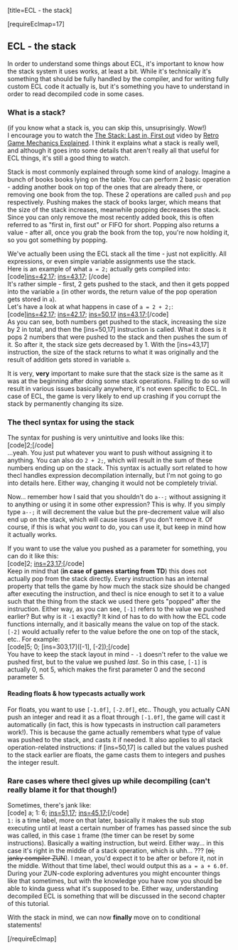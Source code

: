[title=ECL - the stack]

[requireEclmap=17]

## ECL - the stack
In order to understand some things about ECL, it's important to know how the stack system it uses works, at least a bit. While it's technically it's something that should be fully handled by the compiler, and for writing fully custom ECL code it actually is, but it's something you have to understand in order to read decompiled code in some cases.
  
### What is a stack?
(if you know what a stack is, you can skip this, unsuprisingly. Wow!)  
I encourage you to watch the [The Stack: Last in, First out](https://www.youtube.com/watch?v=IWQ74f2ot7E) video by [Retro Game Mechanics Explained](https://www.youtube.com/channel/UCwRqWnW5ZkVaP_lZF7caZ-g). I think it explains what a stack is really well, and although it goes into some details that aren't really all that useful for ECL things, it's still a good thing to watch.  
  
Stack is most commonly explained through some kind of analogy. Imagine a bunch of books books lying on the table. You can perform 2 basic operation - adding another book on top of the ones that are already there, or removing one book from the top. These 2 operations are called `push` and `pop` respectively. Pushing makes the stack of books larger, which means that the size of the stack increases, meanwhile popping decreases the stack. Since you can only remove the most recently added book, this is often referred to as "first in, first out" or FIFO for short. Popping also returns a value - after all, once you grab the book from the top, you're now holding it, so you got something by popping.  

We've actually been using the ECL stack all the time - just not explicitly. All expressions, or even simple variable assignments use the stack.  
Here is an example of what `a = 2;` actually gets compiled into:  
[code][ins=42,17](2);
[ins=43,17](a); [/code]  
It's rather simple - first, 2 gets pushed to the stack, and then it gets popped into the variable `a` (in other words, the return value of the pop operation gets stored in `a`).  
Let's have a look at what happens in case of `a = 2 + 2;`:  
[code][ins=42,17](2);
[ins=42,17](2);
[ins=50,17]()
[ins=43,17](a);[/code]  
As you can see, both numbers get pushed to the stack, increasing the size by 2 in total, and then the [ins=50,17] instruction is called. What it does is it pops 2 numbers that were pushed to the stack and then pushes the sum of it. So after it, the stack size gets decreased by 1. With the [ins=43,17] instruction, the size of the stack returns to what it was originally and the result of addition gets stored in variable `a`.  
  
It is very, **very** important to make sure that the stack size is the same as it was at the beginning after doing some stack operations. Failing to do so will result in various issues basically anywhere, it's not even specific to ECL. In case of ECL, the game is very likely to end up crashing if you corrupt the stack by permanently changing its size.

### The thecl syntax for using the stack
The syntax for pushing is very unintuitive and looks like this:  
[code]2;[/code]  
...yeah. You just put whatever you want to push without assigning it to anything. You can also do `2 + 2;`, which will result in the sum of these numbers ending up on the stack. This syntax is actually sort related to how thecl handles expression decompilation internally, but I'm not going to go into details here. Either way, changing it would not be completely trivial.  
  
Now... remember how I said that you shouldn't do `a--;` without assigning it to anything or using it in some other expression? This is why. If you simply type `a--;` it will decrement the value but the pre-decrement value will also end up on the stack, which will cause issues if you don't remove it. Of course, if this is what you *want* to do, you can use it, but keep in mind how it actually works.  
  
If you want to use the value you pushed as a parameter for something, you can do it like this:  
[code]2;
[ins=23,17]([-1]);[/code]  
Keep in mind that (**in case of games starting from TD**) this does not actually pop from the stack directly. Every instruction has an internal property that tells the game by how much the stack size should be changed after executing the instruction, and thecl is nice enough to set it to a value such that the thing from the stack we used there gets "popped" after the instruction. Either way, as you can see, `[-1]` refers to the value we pushed earlier? But why is it `-1` exactly? It kind of has to do with how the ECL code functions internally, and it basically means the value on top of the stack. `[-2]` would actually refer to the value before the one on top of the stack, etc.. For example:  
[code]5;
0;
[ins=303,17]([-1], [-2]);[/code]  
You have to keep the stack layout in mind - `-1` doesn't refer to the value we pushed first, but to the value we pushed *last*. So in this case, `[-1]` is actually 0, not 5, which makes the first parameter 0 and the second parameter 5.  

#### Reading floats & how typecasts actually work
For floats, you want to use `[-1.0f]`, `[-2.0f]`, etc.. Though, you actually CAN push an integer and read it as a float through `[-1.0f]`, the game will cast it automatically (in fact, this is how typecasts in instruction call parameters work!). This is because the game actually remembers what type of value was pushed to the stack, and casts it if needed. It also applies to all stack operation-related instructions: if [ins=50,17] is called but the values pushed to the stack earlier are floats, the game casts them to integers and pushes the integer result.


### Rare cases where thecl gives up while decompiling (can't really blame it for that though!)
Sometimes, there's jank like:  
[code]    a;
1:
    6;
    [ins=51,17]();
    [ins=45,17](a);[/code]  
`1:` is a time label, more on that later, basically it makes the sub stop executing until at least a certain number of frames has passed since the sub was called, in this case `1` frame (the timer can be reset by some instructions). Basically a waiting instruction, but weird. Either way... in this case it's right in the middle of a stack operation, which is uhh... ??? (~~oi, janky compiler ZUN~~). I mean, you'd expect it to be after or before it, not in the middle. Without that time label, thecl would output this as `a = a + 6.0f`. During your ZUN-code exploring adventures you might encounter things like that sometimes, but with the knowledge you have now you should be able to kinda guess what it's supposed to be. Either way, understanding decompiled ECL is something that will be discussed in the second chapter of this tutorial.

With the stack in mind, we can now **finally** move on to conditional statements!

[/requireEclmap]